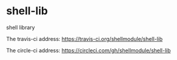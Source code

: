 # shell-lib
shell library

The travis-ci address: https://travis-ci.org/shellmodule/shell-lib

The circle-ci address: https://circleci.com/gh/shellmodule/shell-lib
